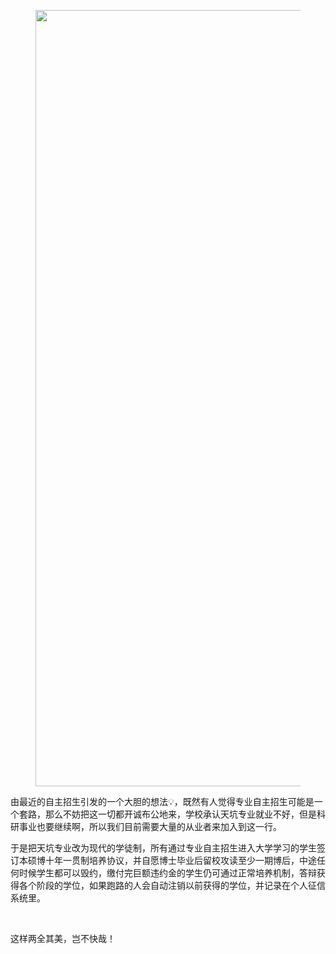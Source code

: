 <p></p><figure data-size="normal"><img src="https://pic3.zhimg.com/v2-5873a19bcf53d227e74162356f3d2986_b.jpg" data-rawwidth="1242" data-rawheight="2016" data-size="normal" class="origin_image zh-lightbox-thumb" width="1242" data-original="https://pic3.zhimg.com/v2-5873a19bcf53d227e74162356f3d2986_r.jpg"></figure><p>由最近的自主招生引发的一个大胆的想法💡，既然有人觉得专业自主招生可能是一个套路，那么不妨把这一切都开诚布公地来，学校承认天坑专业就业不好，但是科研事业也要继续啊，所以我们目前需要大量的从业者来加入到这一行。</p><p>于是把天坑专业改为现代的学徒制，所有通过专业自主招生进入大学学习的学生签订本硕博十年一贯制培养协议，并自愿博士毕业后留校攻读至少一期博后，中途任何时候学生都可以毁约，缴付完巨额违约金的学生仍可通过正常培养机制，答辩获得各个阶段的学位，如果跑路的人会自动注销以前获得的学位，并记录在个人征信系统里。</p><p><br></p><p>这样两全其美，岂不快哉！</p>